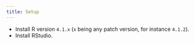 ```yaml
---
title: Setup
---
```


- Install R version `4.1.x` (`x` being any patch version, for instance `4.1.2`).
- Install RStudio.




